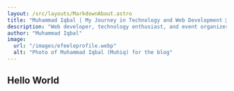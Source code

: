 ```yaml
---
layout: /src/layouts/MarkdownAbout.astro
title: "Muhammad Iqbal | My Journey in Technology and Web Development 🚀| EFEELE"
description: "Web developer, technology enthusiast, and event organizer. From my beginnings in development to creating communities and impactful projects, here I share my journey, experiences, and learnings. 🚀☕"
author: "Muhammad Iqbal"
image:
  url: "/images/efeeleprofile.webp"
  alt: "Photo of Muhammad Iqbal (Muhiq) for the blog"
---
```


## Hello World
